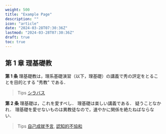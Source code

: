 ```yaml
---
weight: 500
title: "Example Page"
description: ""
icon: "article"
date: "2024-03-28T07:30:36Z"
lastmod: "2024-03-28T07:30:36Z"
draft: true
toc: true
---
```



## 第 1 章 理基礎教

**第 1 条**
理基礎教は，理系基礎演習（以下，理基礎）の講義で秀の評定をとることを目的とする "秀教" である．

> Tips [シラバス](https://cms6.ict.nitech.ac.jp/moodle38a/syllabus/view.php?id=64723)

**第 2 条**
理基礎は，これを愛すべし．
理基礎は楽しい講義である．
疑うことなかれ．
理基礎を愛せないものは異教徒なので，速やかに関係を絶たねばならない．

> Tips
> [自己成就予言](https://ja.wikipedia.org/wiki/%E4%BA%88%E8%A8%80#%E8%87%AA%E5%B7%B1%E6%88%90%E5%B0%B1%E4%BA%88%E8%A8%80),
> [認知的不協和](https://ja.wikipedia.org/wiki/%E8%AA%8D%E7%9F%A5%E7%9A%84%E4%B8%8D%E5%8D%94%E5%92%8C)
